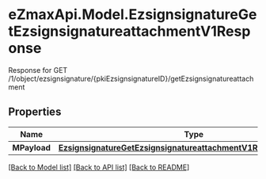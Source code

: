 # eZmaxApi.Model.EzsignsignatureGetEzsignsignatureattachmentV1Response
Response for GET /1/object/ezsignsignature/{pkiEzsignsignatureID}/getEzsignsignatureattachment

## Properties

Name | Type | Description | Notes
------------ | ------------- | ------------- | -------------
**MPayload** | [**EzsignsignatureGetEzsignsignatureattachmentV1ResponseMPayload**](EzsignsignatureGetEzsignsignatureattachmentV1ResponseMPayload.md) |  | 

[[Back to Model list]](../README.md#documentation-for-models) [[Back to API list]](../README.md#documentation-for-api-endpoints) [[Back to README]](../README.md)


